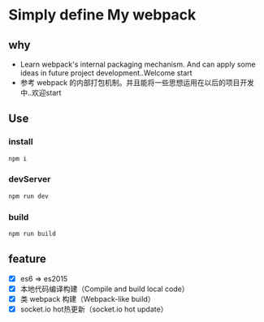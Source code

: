 #  Simply define My webpack

## why

- Learn webpack's internal packaging mechanism. And can apply some ideas in future project development..Welcome start
-  参考 webpack 的内部打包机制。并且能将一些思想运用在以后的项目开发中..欢迎start


## Use

### install
```bash
npm i
```

### devServer
```bash
npm run dev
```

### build
```bash
npm run build
```
## feature

- [x] es6 => es2015
- [x] 本地代码编译构建（Compile and build local code）
- [x] 类 webpack 构建（Webpack-like build）
- [x] socket.io hot热更新（socket.io hot update）
